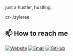 just a hustler, hustling.

cr- /zyleree
## 📫 How to reach me
[![Website](https://img.shields.io/badge/Website-zyleree.pro-FF7139?style=for-the-badge&logo=firefox-browser&logoColor=white)](https://)
[![Email](https://img.shields.io/badge/Email-D14836?style=for-the-badge&logo=gmail&logoColor=white)](creamemepied@gmail.com)
[![GitHub](https://img.shields.io/badge/GitHub-100000?style=for-the-badge&logo=github&logoColor=white)](https://github.com/creamemepied)
